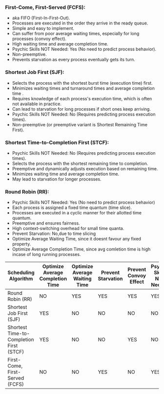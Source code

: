 ### First-Come, First-Served (FCFS):
- aka FIFO (First-In-First-Out).
- Processes are executed in the order they arrive in the ready queue.
- Simple and easy to implement.
- Can suffer from poor average waiting times, especially for long processes (convoy effect).
- High waiting time and average completion time.
- Psychic Skills NOT Needed: Yes (No need to predict process behavior).
- Non-preemptive.
- Prevents starvation as every process eventually gets its turn.
  
### Shortest Job First (SJF):

- Selects the process with the shortest burst time (execution time) first.
- Minimizes waiting times and turnaround times and average completion time .
- Requires knowledge of each process's execution time, which is often not available in practice.
- Can lead to starvation for long processes if short ones keep arriving.
- Psychic Skills NOT Needed: No (Requires predicting process execution times).
- Non-preemptive (or preemptive variant is Shortest Remaining Time First).
  
### Shortest Time-to-Completion First (STCF):
- Psychic Skills NOT Needed: No (Requires predicting process execution times).
- Selects the process with the shortest remaining time to completion.
- Preemptive and dynamically adjusts execution based on remaining time.
- Minimizes waiting time and average completion time.
- May lead to starvation for longer processes.

### Round Robin (RR):
- Psychic Skills NOT Needed: Yes (No need to predict process behavior)
- Each process is assigned a fixed time quantum (time slice).
- Processes are executed in a cyclic manner for their allotted time quantum.
- Preemptive and ensures fairness.
- High context-switching overhead for small time quanta.
- Prevent Starvation: No,due to time slicing
- Optimize Average Waiting Time, since it doesnt favour any fixed property.
- Optimize Average Completion Time, since avg comletion time is high incase of long running processes.

| Scheduling Algorithm                 | Optimize Average Completion Time | Optimize Average Waiting Time | Prevent Starvation | Prevent Convoy Effect | Psychic Skills NOT Needed |
| ----------------------------------- | --------------------------------- | ----------------------------- | ------------------ | --------------------- | --------------------------- |
| Round Robin (RR)                    | NO                          | YES                      | YES                 | YES                    | YES                       |
| Shortest Job First (SJF)            | YES                               | NO                           | NO                | NO                    | NO                        |
| Shortest Time-to-Completion First (STCF) | YES                          | NO                           | NO                | YES                    | NO                        |
| First-Come, First-Served (FCFS)     | NO                              | NO                          | YES                | NO                   | YES                       |
